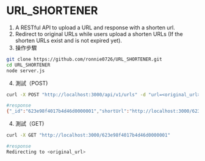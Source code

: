 # URL_SHORTENER

1. A RESTful API to upload a URL and response with a shorten url.
2. Redirect to original URLs while users upload a shorten URLs (If the shorten URLs exist and is not expired yet).
3. 操作步驟
```bash
git clone https://github.com/ronnie0726/URL_SHORTENER.git
cd URL_SHORTENER
node server.js
```
4. 測試（POST)
```bash
curl -X POST "http://localhost:3000/api/v1/urls" -d "url=<original_url>&expireAt=2022-03-28T08:31:58.398Z"

#response
{"_id":"623e98f4017b4d46d0000001","shortUrl":"http://localhost:3000/623e98f4017b4d46d0000001"}
```
4. 測試（GET)
```bash
curl -X GET "http://localhost:3000/623e98f4017b4d46d0000001"

#response
Redirecting to <original_url>
```
